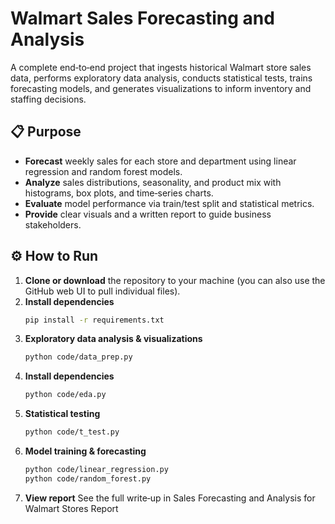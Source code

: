 # Walmart Sales Forecasting and Analysis

A complete end‐to‐end project that ingests historical Walmart store sales data, performs exploratory data analysis, conducts statistical tests, trains forecasting models, and generates visualizations to inform inventory and staffing decisions.

## 📋 Purpose
- **Forecast** weekly sales for each store and department using linear regression and random forest models.  
- **Analyze** sales distributions, seasonality, and product mix with histograms, box plots, and time‐series charts.  
- **Evaluate** model performance via train/test split and statistical metrics.  
- **Provide** clear visuals and a written report to guide business stakeholders.

## ⚙️ How to Run

1. **Clone or download** the repository to your machine (you can also use the GitHub web UI to pull individual files).
2. **Install dependencies**  
   ```bash
   pip install -r requirements.txt

3. **Exploratory data analysis & visualizations**
   ```bash
   python code/data_prep.py
   
4. **Install dependencies**  
   ```bash
   python code/eda.py

5. **Statistical testing**
   ```bash
   python code/t_test.py

6. **Model training & forecasting**
   ```bash
   python code/linear_regression.py
   python code/random_forest.py

7. **View report**
   See the full write‐up in Sales Forecasting and Analysis for Walmart Stores Report

